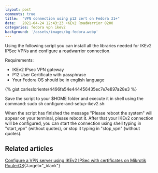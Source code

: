 ```yaml
---
layout: post
comments: true
title:  "VPN connection using p12 cert on Fedora 31+"
date:   2021-04-24 12:43:23 +KEv2 RoadWarrior 0200
categories: fedora vpn ikev2
background: '/assets/images/bg-fedora.webp'
---
```


Using the following script you can install all the libraries needed for IKEv2 IPSec VPNs and configure a roadwarrior connection.

Requirements:

- IKEv2 IPsec VPN gateway 
- P12 User Certificate with passphrase
- Your Fedora OS should be in english language 

{% gist carlesloriente/4496fa54e444456435ec7e7e897a28e3 %}

Save the script to your $HOME folder and execute it in shell using the command: sudo sh configure-and-setup-ikev2.sh 

When the script has finished the message "Please reboot the system" will appear on your terminal, please reboot it. After that your IKEv2 connection will be configured, you can start the connection using shell typing in "start_vpn" (without quotes), or stop it typing in "stop_vpn" (without quotes).

## Related articles

[Configure a VPN server using IKEv2 IPSec with certificates on Mikrotik RouterOS](https://www.notesoncloudcomputing.com/routeros/mikrotik/vpn/2021/04/23/configure-vpn-server-ikev2-ipsec-with-certificates-mikrotik-routeros.html){:target="_blank"}